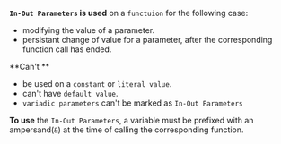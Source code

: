 **`In-Out Parameters` is used** on a `functuion` for the following case:
- modifying the value of a parameter.
- persistant change of value for a parameter, after the corresponding function call has ended.

**Can't ** 
+ be used on a `constant` or `literal value`. 
+ can't have `default value`. 
+ `variadic parameters` can't be marked as `In-Out Parameters`

**To use** the `In-Out Parameters`, a variable must be prefixed with an ampersand(`&`) at the time of calling the corresponding function.
